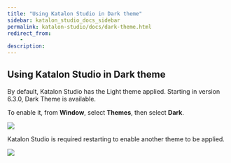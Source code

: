 ```yaml
---
title: "Using Katalon Studio in Dark theme" 
sidebar: katalon_studio_docs_sidebar
permalink: katalon-studio/docs/dark-theme.html 
redirect_from:
    -
description: 
---
```

## Using Katalon Studio in Dark theme

By default, Katalon Studio has the Light theme applied. Starting in version 6.3.0, Dark Theme is available.

To enable it, from __Window__, select __Themes__, then select __Dark__.


![](../../images/katalon-studio/docs/dark-theme/1-darktheme.png)

Katalon Studio is required restarting to enable another theme to be applied.

![](../../images/katalon-studio/docs/dark-theme/2-darktheme.png)

